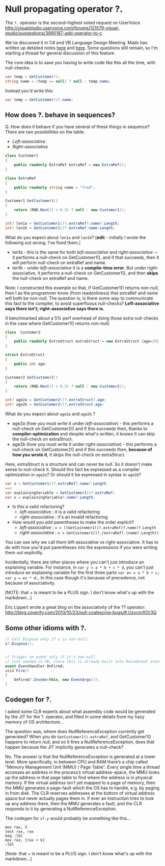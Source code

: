 # Null propagating operator ?.

The `?.` operator is the second-highest voted request on UserVoice
http://visualstudio.uservoice.com/forums/121579-visual-studio/suggestions/3990187-add-operator-to-c

We've discussed it in C# and VB Language Design Meeting. Mads has written up detailed notes [here](https://roslyn.codeplex.com/discussions/540281) and [here](https://roslyn.codeplex.com/discussions/540514). Some questions still remain, so I'm starting a thread for general discussion of this feature.

The core idea is to save you having to write code like this all the time, with null-checks:
``` cs
var temp = GetCustomer();
string name = (temp == null) ? null : temp.name;
```

Instead you'd write this:
``` cs
var temp = GetCustomer()?.name;
```

## How does ?. behave in sequences?

Q. How does it behave if you have several of these things in sequence? There are two possibilities on the table:
* *Left-associative*
* *Right-associative*



``` cs
class Customer1
{
    public readonly ExtraRef extraRef = new ExtraRef();
}

class ExtraRef
{
    public readonly string name = "fred";
}

Customer1 GetCustomer1()
{
    return (RND.Next() > 0.5) ? null : new Customer1();
}

int? len1a = GetCustomer1()?.extraRef?.name?.Length;
int? len1b = GetCustomer1()?.extraRef.name.Length;
```

What do you expect about `len1a` and `len1b`? [**edit** - initially I wrote the following out wrong. I've fixed them.]

* len1a - this is the same for both *left-associative* and *right-associative* -- it performs a null-check on GetCustomer1(), and if that succeeds, then it will perform null-check on extraRef and name.
* len1b - under *left-associative* it is a **compile-time error**. But under right-associative, it performs a null-check on GetCustomer1(), and then **skips** the null-check on extraRef and name.

Note: I constructed this example so that, if GetCustomer1() returns non-null, then I as the programmer know (from readonliness) that extraRef and name will both be non-null. The question is, is there some way to communicate this fact to the compiler, to avoid superfluous null-checks? **Left-associative says there isn't; right-associative says there is.**

(I benchmarked about a 5% perf overhead of doing those extra null-checks in the case where GetCustomer1() returns non-null)


``` cs
class  Customer2
{
    public readonly ExtraStruct extraStruct = new ExtraStruct {age=29};
}

struct ExtraStruct
{
    public int age;
}

Customer2 GetCustomer2()
{
    return (RND.Next() > 0.5) ? null : new Customer2();
}

int? age2a = GetCustomer2()?.extraStruct?.age;
int? age2b = GetCustomer2()?.extraStruct.age;
```

What do you expect about `age2a` and `age2b` ?

* age2a (how you must write it under *left-associative*) - this performs a null-check on GetCustomer2() and if this succeeds then, thanks to **compiler-optimization** and despite what's written, it knows it can skip the null-check on extraStruct.
* age2b (how you must write it under *right-associative*) - this performs a null-check on GetCustomer2() and if this succeeds then, **because of how you wrote it**, it skips the null-check on extraStruct.

Here, extraStruct is a structure and can never be null. So it doesn't make sense to null-check it. Should this fact be expressed as a compiler optimization in `age2a`? Or should it be expressed in syntax in `age2b`?


``` cs
var x = GetCustomer1()?.extraRef?.name?.Length
==>
var explainingVariable = GetCustomer1()?.extraRef;
var x = explainingVariable?.name?.Length;
```

* Is this a valid refactoring?
  * *left-associative* : it is a valid refactoring 
  * *right-associative* : it's an invalid refactoring
* How would you add parentheses to make the order explicit?
  * *left-associative* : `x = ((GetCustomer1()?.extraRef)?.name)?.Length`
  * *right-associative* : `x = GetCustomer1()?.(extraRef?.(name?.Length))`

You can see why we call them left-associative vs right-associative. It has to do with how you'd put parentheses into the expressions if you were writing them out explicitly.

Incidentally, there are other places where you can't just introduce an explaining variable. For instance, in `var y = a * b + c * d`, you can't just introduce an explaining variable for the first three parts `var ev = a * b + c; var y = ev * d;`. In this case though it's because of precedence, not because of associativity.

[NOTE: that &#43; is meant to be a PLUS sign. I don't know what's up with the markdown...]

Eric Lippert wrote a great blog on the associativity of the ?? operator: http://blog.coverity.com/2013/10/23/null-coalescing-bugs/#.Uzurzo1OV3Q


## Some other idioms with ?.

``` cs
// Call Dispose only if x is non-null:
x?.Dispose(); 


// Trigger an event only if it's non-null
// (not needed in VB, since this is already built into RaiseEvent statement)
event EventHandler OnFired;
void Fire()
{
    OnFired?.Invoke(this, new EventArgs());
}
```


## Codegen for ?.

I asked some CLR experts about what assembly code would be generated by the JIT for the ?. operator, and filled in some details from my hazy memory of OS architecture...

The question was, where does NullReferenceException currently get generated? When you do `GetCustomer1().extraRef`, and GetCustomer1() happens to return null, and so it fires a NullReferenceException, does that happen because the JIT implicitly generates a null-check?

No. The answer is that the NullReferenceException is generated at a lower level. More specifically, in between CPU and RAM there’s a chip called "Memory Management Unit (MMU) / Page Table". Every single time a thread accesses an address in the process’s virtual address-space, the MMU looks up the address in that page table to find where the address is in physical memory. If the virtual address isn’t yet mapped to a page of memory, then the MMU generates a page-fault which the OS has to handle, e.g. by paging in from disk. The CLR reserves addresses at the bottom of virtual address space but never actually pages them in. If ever an instruction tries to look up any address there, then the MMU generates a fault, and the CLR responds to it by generating a NullReferenceException.

The codegen for `x?.y` would probably be something like this...
```
mov rax, X
test rax, rax
beq :lbl
mov rax, [rax + k]
:lbl 
```

[Note: that &#43; is meant to be a PLUS sign. I don't know what's up with the markdown...]


